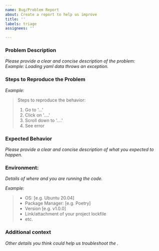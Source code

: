 ```yaml
---
name: Bug/Problem Report
about: Create a report to help us improve
title: ''
labels: triage
assignees: ''

---
```


### Problem Description
_Please provide a clear and concise description of the problem:_<br/>
_Example: Loading yaml data throws an exception._

### Steps to Reproduce the Problem
_Example:_
> Steps to reproduce the behavior:
> 1. Go to '...'
> 2. Click on '....'
> 3. Scroll down to '....'
> 4. See error

### Expected Behavior
_Please provide a clear and concise description of what you expected to happen._


### Environment:
_Details of where and you are running the code._

_Example:_
> - OS: [e.g. Ubuntu 20.04]
> - Package Manager: [e.g. Poetry]
> - Version [e.g. v1.0.0]
> - Link/attachment of your project lockfile
> - etc.

### Additional context
_Other details you think could help us troubleshoot the ._

